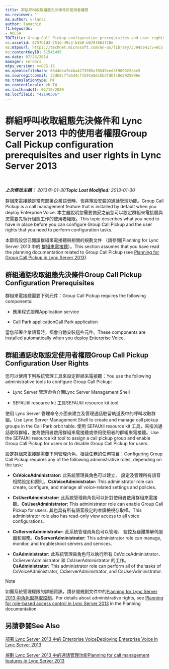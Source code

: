 ```yaml
---
title: 群組呼叫收取組態先決條件和使用者權限
ms.reviewer: ''
ms.author: v-lanac
author: lanachin
f1.keywords:
- NOCSH
TOCTitle: Group Call Pickup configuration prerequisites and user rights
ms:assetid: 8757b1d3-751d-49c3-b1b8-b678f663f18e
ms:mtpsurl: https://technet.microsoft.com/en-us/library/JJ945641(v=OCS.15)
ms:contentKeyID: 51541495
ms.date: 07/23/2014
manager: serdars
mtps_version: v=OCS.15
ms.openlocfilehash: 6344dea7e4ba4273905af6549ced3f900922e4e5
ms.sourcegitcommit: 33db8c7febd4cf1591e8dcbbdfd6fc8e8925896e
ms.translationtype: MT
ms.contentlocale: zh-TW
ms.lasthandoff: 02/19/2020
ms.locfileid: "42140306"
---
```

<div data-xmlns="http://www.w3.org/1999/xhtml">

<div class="topic" data-xmlns="http://www.w3.org/1999/xhtml" data-msxsl="urn:schemas-microsoft-com:xslt" data-cs="http://msdn.microsoft.com/">

<div data-asp="https://msdn2.microsoft.com/asp">

# <a name="group-call-pickup-configuration-prerequisites-and-user-rights-in-lync-server-2013"></a><span data-ttu-id="6ac94-102">群組呼叫收取組態先決條件和 Lync Server 2013 中的使用者權限</span><span class="sxs-lookup"><span data-stu-id="6ac94-102">Group Call Pickup configuration prerequisites and user rights in Lync Server 2013</span></span>

</div>

<div id="mainSection">

<div id="mainBody">

<span> </span>

<span data-ttu-id="6ac94-103">_**上次修改主題：** 2013年-01-30_</span><span class="sxs-lookup"><span data-stu-id="6ac94-103">_**Topic Last Modified:** 2013-01-30_</span></span>

<span data-ttu-id="6ac94-104">群組來電接聽是當您部署企業語音時，會將預設安裝的通話管理功能。</span><span class="sxs-lookup"><span data-stu-id="6ac94-104">Group Call Pickup is a call management feature that is installed by default when you deploy Enterprise Voice.</span></span> <span data-ttu-id="6ac94-105">本主題說明您需要備妥之前您可以設定群組來電接聽與您需要先執行組態工作的使用者權限。</span><span class="sxs-lookup"><span data-stu-id="6ac94-105">This topic describes what you need to have in place before you can configure Group Call Pickup and the user rights that you need to perform configuration tasks.</span></span>

<span data-ttu-id="6ac94-106">本節假設您已閱讀群組來電接聽與相關的規劃文件 （請參閱[Planning for Lync Server 2013 中的 [群組來電接聽](lync-server-2013-planning-for-group-call-pickup.md)）。</span><span class="sxs-lookup"><span data-stu-id="6ac94-106">This section assumes that you have read the planning documentation related to Group Call Pickup (see [Planning for Group Call Pickup in Lync Server 2013](lync-server-2013-planning-for-group-call-pickup.md)).</span></span>

<div>

## <a name="group-call-pickup-configuration-prerequisites"></a><span data-ttu-id="6ac94-107">群組通話收取組態先決條件</span><span class="sxs-lookup"><span data-stu-id="6ac94-107">Group Call Pickup Configuration Prerequisites</span></span>

<span data-ttu-id="6ac94-108">群組來電接聽需要下列元件：</span><span class="sxs-lookup"><span data-stu-id="6ac94-108">Group Call Pickup requires the following components:</span></span>

  - <span data-ttu-id="6ac94-109">應用程式服務</span><span class="sxs-lookup"><span data-stu-id="6ac94-109">Application service</span></span>

  - <span data-ttu-id="6ac94-110">Call Park application</span><span class="sxs-lookup"><span data-stu-id="6ac94-110">Call Park application</span></span>

<span data-ttu-id="6ac94-111">當您部署企業語音時，都會自動安裝這些元件。</span><span class="sxs-lookup"><span data-stu-id="6ac94-111">These components are installed automatically when you deploy Enterprise Voice.</span></span>

</div>

<div>

## <a name="group-call-pickup-configuration-user-rights"></a><span data-ttu-id="6ac94-112">群組通話收取設定使用者權限</span><span class="sxs-lookup"><span data-stu-id="6ac94-112">Group Call Pickup Configuration User Rights</span></span>

<span data-ttu-id="6ac94-113">您可以使用下列系統管理工具來設定群組來電接聽：</span><span class="sxs-lookup"><span data-stu-id="6ac94-113">You use the following administrative tools to configure Group Call Pickup:</span></span>

  - <span data-ttu-id="6ac94-114">Lync Server 管理命令介面</span><span class="sxs-lookup"><span data-stu-id="6ac94-114">Lync Server Management Shell</span></span>

  - <span data-ttu-id="6ac94-115">SEFAUtil resource kit 工具</span><span class="sxs-lookup"><span data-stu-id="6ac94-115">SEFAUtil resource kit tool</span></span>

<span data-ttu-id="6ac94-116">使用 Lync Server 管理命令介面來建立及管理通話駐留軌道表中的呼叫收取群組。</span><span class="sxs-lookup"><span data-stu-id="6ac94-116">Use Lync Server Management Shell to create and manage call pickup groups in the Call Park orbit table.</span></span> <span data-ttu-id="6ac94-117">使用 SEFAUtil resource kit 工具，來指派通話收取群組，並為使用者啟用群組來電接聽或停用使用者的群組來電接聽。</span><span class="sxs-lookup"><span data-stu-id="6ac94-117">Use the SEFAUtil resource kit tool to assign a call pickup group and enable Group Call Pickup for users or to disable Group Call Pickup for users.</span></span>

<span data-ttu-id="6ac94-118">設定群組來電接聽需要下列管理角色，根據任務的任何項目：</span><span class="sxs-lookup"><span data-stu-id="6ac94-118">Configuring Group Call Pickup requires any of the following administrative roles, depending on the task:</span></span>

  - <span data-ttu-id="6ac94-119">**CsVoiceAdministrator:** 此系統管理員角色可以建立、 設定及管理所有語音相關設定和原則。</span><span class="sxs-lookup"><span data-stu-id="6ac94-119">**CsVoiceAdministrator:** This administrator role can create, configure, and manage all voice-related settings and policies.</span></span>

  - <span data-ttu-id="6ac94-120">**CsUserAdministrator:** 此系統管理員角色可以針對使用者啟用群組來電接聽。</span><span class="sxs-lookup"><span data-stu-id="6ac94-120">**CsUserAdministrator:** This administrator role can enable Group Call Pickup for users.</span></span> <span data-ttu-id="6ac94-121">其也具有所有語音設定的唯讀檢視存取權。</span><span class="sxs-lookup"><span data-stu-id="6ac94-121">This administrator role also has read-only view access to all voice configurations.</span></span>

  - <span data-ttu-id="6ac94-122">**CsServerAdministrator:** 此系統管理員角色可以管理、 監控及疑難排解伺服器和服務。</span><span class="sxs-lookup"><span data-stu-id="6ac94-122">**CsServerAdministrator:** This administrator role can manage, monitor, and troubleshoot servers and services.</span></span>

  - <span data-ttu-id="6ac94-123">**CsAdministrator:** 此系統管理員角色可以執行所有 CsVoiceAdministrator、 CsServerAdministrator 和 CsUserAdministrator 的工作。</span><span class="sxs-lookup"><span data-stu-id="6ac94-123">**CsAdministrator:** This administrator role can perform all of the tasks of CsVoiceAdministrator, CsServerAdministrator, and CsUserAdministrator.</span></span>

<div>


> [!NOTE]
> <span data-ttu-id="6ac94-124">如需系統管理權限的詳細資訊，請參閱規劃文件中的<A href="lync-server-2013-planning-for-role-based-access-control.md">Planning for Lync Server 2013 中角色型存取控制</A>。</span><span class="sxs-lookup"><span data-stu-id="6ac94-124">For details about administrative rights, see <A href="lync-server-2013-planning-for-role-based-access-control.md">Planning for role-based access control in Lync Server 2013</A> in the Planning documentation.</span></span>



</div>

</div>

<div>

## <a name="see-also"></a><span data-ttu-id="6ac94-125">另請參閱</span><span class="sxs-lookup"><span data-stu-id="6ac94-125">See Also</span></span>


[<span data-ttu-id="6ac94-126">部署 Lync Server 2013 中的 Enterprise Voice</span><span class="sxs-lookup"><span data-stu-id="6ac94-126">Deploying Enterprise Voice in Lync Server 2013</span></span>](lync-server-2013-deploying-enterprise-voice.md)  


[<span data-ttu-id="6ac94-127">規劃 Lync Server 2013 中的通話管理功能</span><span class="sxs-lookup"><span data-stu-id="6ac94-127">Planning for call management features in Lync Server 2013</span></span>](lync-server-2013-planning-for-call-management-features.md)  
  

</div>

</div>

<span> </span>

</div>

</div>

</div>

